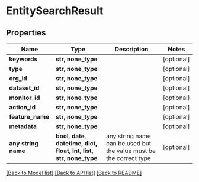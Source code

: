 # EntitySearchResult


## Properties
Name | Type | Description | Notes
------------ | ------------- | ------------- | -------------
**keywords** | **str, none_type** |  | [optional] 
**type** | **str, none_type** |  | [optional] 
**org_id** | **str, none_type** |  | [optional] 
**dataset_id** | **str, none_type** |  | [optional] 
**monitor_id** | **str, none_type** |  | [optional] 
**action_id** | **str, none_type** |  | [optional] 
**feature_name** | **str, none_type** |  | [optional] 
**metadata** | **str, none_type** |  | [optional] 
**any string name** | **bool, date, datetime, dict, float, int, list, str, none_type** | any string name can be used but the value must be the correct type | [optional]

[[Back to Model list]](../README.md#documentation-for-models) [[Back to API list]](../README.md#documentation-for-api-endpoints) [[Back to README]](../README.md)


